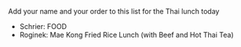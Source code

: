 Add your name and your order to this list for the Thai lunch today

* Schrier: FOOD
* Roginek: Mae Kong Fried Rice Lunch (with Beef and Hot Thai Tea)
